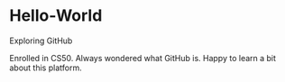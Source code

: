 # Hello-World
Exploring GitHub

Enrolled in CS50. Always wondered what GitHub is.
Happy to learn a bit about this platform.
